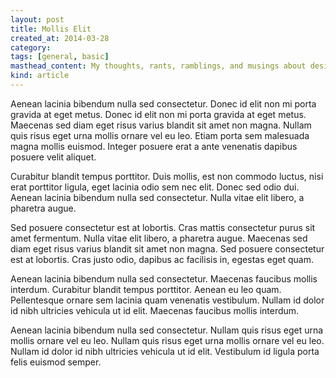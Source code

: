 ```yaml
---
layout: post
title: Mollis Elit
created_at: 2014-03-28
category:
tags: [general, basic]
masthead_content: My thoughts, rants, ramblings, and musings about design can be found here.
kind: article
---
```

Aenean lacinia bibendum nulla sed consectetur. Donec id elit non mi porta gravida at eget metus. Donec id elit non mi porta gravida at eget metus. Maecenas sed diam eget risus varius blandit sit amet non magna. Nullam quis risus eget urna mollis ornare vel eu leo. Etiam porta sem malesuada magna mollis euismod. Integer posuere erat a ante venenatis dapibus posuere velit aliquet.

Curabitur blandit tempus porttitor. Duis mollis, est non commodo luctus, nisi erat porttitor ligula, eget lacinia odio sem nec elit. Donec sed odio dui. Aenean lacinia bibendum nulla sed consectetur. Nulla vitae elit libero, a pharetra augue.

Sed posuere consectetur est at lobortis. Cras mattis consectetur purus sit amet fermentum. Nulla vitae elit libero, a pharetra augue. Maecenas sed diam eget risus varius blandit sit amet non magna. Sed posuere consectetur est at lobortis. Cras justo odio, dapibus ac facilisis in, egestas eget quam.

Aenean lacinia bibendum nulla sed consectetur. Maecenas faucibus mollis interdum. Curabitur blandit tempus porttitor. Aenean eu leo quam. Pellentesque ornare sem lacinia quam venenatis vestibulum. Nullam id dolor id nibh ultricies vehicula ut id elit. Maecenas faucibus mollis interdum.

Aenean lacinia bibendum nulla sed consectetur. Nullam quis risus eget urna mollis ornare vel eu leo. Nullam quis risus eget urna mollis ornare vel eu leo. Nullam id dolor id nibh ultricies vehicula ut id elit. Vestibulum id ligula porta felis euismod semper.
